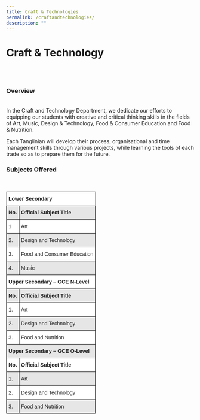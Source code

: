 ```yaml
---
title: Craft & Technologies
permalink: /craftandtechnologies/
description: ""
---
```

# Craft & Technology 
<br> 
<br> 

### Overview
<br>
In the Craft and Technology Department, we dedicate our efforts to equipping our students with creative and critical thinking skills in the fields of Art, Music, Design & Technology, Food & Consumer Education and Food & Nutrition. 

Each Tanglinian will develop their process, organisational and time management skills through various projects, while learning the tools of each trade so as to prepare them for the future.
<br>
### Subjects Offered 
<br>
<style type="text/css">
.tg  {border-collapse:collapse;border-spacing:0;}
.tg td{border-color:black;border-style:solid;border-width:1px;font-family:Arial, sans-serif;font-size:14px;
  overflow:hidden;padding:10px 5px;word-break:normal;}
.tg th{border-color:black;border-style:solid;border-width:1px;font-family:Arial, sans-serif;font-size:14px;
  font-weight:normal;overflow:hidden;padding:10px 5px;word-break:normal;}
.tg .tg-l2bf{background-color:#FFF;color:#222;font-weight:bold;text-align:left;vertical-align:top}
.tg .tg-h5mn{background-color:#E6E6E6;color:#222;text-align:left;vertical-align:middle}
.tg .tg-xyrl{background-color:#E6E6E6;color:#222;text-align:left;vertical-align:top}
.tg .tg-0f6e{background-color:#FFF;border-color:inherit;color:#222;font-weight:bold;text-align:left;vertical-align:top}
.tg .tg-rs0e{background-color:#E6E6E6;color:#222;font-weight:bold;text-align:left;vertical-align:top}
.tg .tg-1ppo{background-color:#FFF;color:#222;text-align:left;vertical-align:middle}
.tg .tg-tsok{background-color:#FFF;color:#222;text-align:left;vertical-align:top}
</style>
<table class="tg">
<thead>
  <tr>
    <th class="tg-0f6e" colspan="2">Lower Secondary</th>
  </tr>
</thead>
<tbody>
  <tr>
    <td class="tg-rs0e"><span style="font-weight:bold">No.</span></td>
    <td class="tg-rs0e"><span style="font-weight:bold">Official Subject Title</span></td>
  </tr>
  <tr>
    <td class="tg-1ppo">1</td>
    <td class="tg-1ppo">Art</td>
  </tr>
  <tr>
    <td class="tg-h5mn">2.</td>
    <td class="tg-h5mn">Design and Technology</td>
  </tr>
  <tr>
    <td class="tg-1ppo">3.</td>
    <td class="tg-tsok"><span style="font-weight:400">Food and Consumer Education</span></td>
  </tr>
  <tr>
    <td class="tg-h5mn">4.</td>
    <td class="tg-h5mn">Music</td>
  </tr>
  <tr>
    <td class="tg-l2bf" colspan="2">Upper Secondary – GCE N-Level</td>
  </tr>
  <tr>
    <td class="tg-rs0e"><span style="font-weight:bold">No.</span></td>
    <td class="tg-rs0e"><span style="font-weight:bold">Official Subject Title</span></td>
  </tr>
  <tr>
    <td class="tg-1ppo">1.</td>
    <td class="tg-tsok"><span style="font-weight:400">Art</span></td>
  </tr>
  <tr>
    <td class="tg-h5mn">2.</td>
    <td class="tg-xyrl"><span style="font-weight:400">Design and Technology</span></td>
  </tr>
  <tr>
    <td class="tg-1ppo">3.</td>
    <td class="tg-tsok"><span style="font-weight:400">Food and Nutrition</span></td>
  </tr>
  <tr>
    <td class="tg-rs0e" colspan="2">Upper Secondary – GCE O-Level</td>
  </tr>
  <tr>
    <td class="tg-l2bf"><span style="font-weight:bold">No.</span></td>
    <td class="tg-l2bf"><span style="font-weight:bold">Official Subject Title</span></td>
  </tr>
  <tr>
    <td class="tg-h5mn">1.</td>
    <td class="tg-xyrl"><span style="font-weight:400">Art</span></td>
  </tr>
  <tr>
    <td class="tg-1ppo">2.</td>
    <td class="tg-tsok"><span style="font-weight:400">Design and Technology</span></td>
  </tr>
  <tr>
    <td class="tg-h5mn">3.</td>
    <td class="tg-xyrl"><span style="font-weight:400">Food and Nutrition</span></td>
  </tr>
</tbody>
</table>